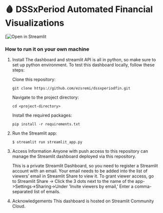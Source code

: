 # 🩸 DSSxPeriod Automated Financial Visualizations


[![Open in Streamlit](https://dssxperiod.streamlit.app/)

### How to run it on your own machine

1. Install
   The dashboard and streamlit API is all in python, so make sure to set up python environment. To test this dashboard locally, follow these    steps:

   Clone this repository:
   ```
   git clone https://github.com/ezsremi/dssxperiodfin.git
   ```
   Navigate to the project directory:
   ```
   cd <project-directory>
   ```
   Install the required packages:
   ```
   pip install -r requirements.txt
   ```

2. Run the Streamlit app:

   ```
   $ streamlit run streamlit_app.py
   ```
3. Access Information
   Anyone with push access to this repository can manage the Streamlit dashboard deployed via this repository.

   This is a private Streamlit Dashboard, so you need to register a Streamlit account with an email. Your email needs to be added into the       list of viewers’ email in Streamlit Share to view it. To grant viewer access, go to Streamlit Share -> Click the 3 dots next to the name       of the app->Settings->Sharing->Under 'Invite viewers by email,' Enter a comma-separated list of emails.
   
4. Acknowledgements
   This dashboard is hosted on Streamlit Community Cloud.
